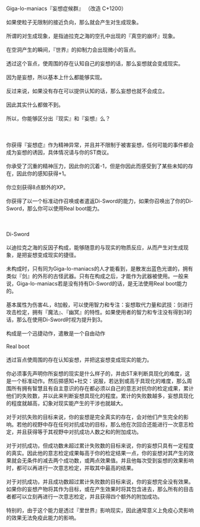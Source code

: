 <title>妄想症候群</title>
<meta name="GENERATOR" content="WinCHM">
<meta http-equiv="Content-Type" content="text/html; charset=gb2312">
<br>
<br>Giga-lo-maniacs『妄想症候群』 （改造 C+1200） 
<br>
<br>如果使粒子无限制的接近负向，那么就会产生对生成现象。 
<br>
<br>所谓的对生成现象，是指迪拉克之海的空孔中出现的『真空的崩坏』现象。 
<br>
<br>在空洞产生的瞬间，『世界』的抑制力会出现微小的盲点。 
<br>
<br>透过这个盲点，使周围的存在认知自己的妄想的话，那么妄想就会变成现实。 
<br>
<br>因为是妄想，所以基本上什么都能够实现。 
<br>
<br>反过来说，如果没有存在可以提供认知的话，那么妄想也就不会成立。 
<br>
<br>因此其实什么都做不到。 
<br>
<br>所以，你能够区分出『现实』和『妄想』么？ 
<br>
<br>
<br>
<br>你获得『妄想症』作为精神异常，并且并不限制于被害妄想，任何可能的事件都会成为妄想的诱因，具体情况请与你的ST商议。 
<br>
<br>你承受了沉重的精神压力，因此你的沉着-1，但是你因此而感受到了某些未知的存在，因此你的感知获得+1。 
<br>
<br>你立刻获得8点额外的XP。 
<br>
<br>你获得了以一个标准动作召唤或者遣返Di-Sword的能力，如果你召唤出了你的Di-Sword，那么你可以使用Real boot能力。 
<br>
<br>
<br>
<br>Di-Sword 
<br>
<br>以迪拉克之海的反因子构成，能够随意的与现实的物质反应，从而产生对生成现象，是把妄想变成现实的捷径。 
<br>
<br>未构成时，只有同为Giga-lo-maniacs的人才能看到，是散发出蓝色光谱的，拥有类似『剑』的外形的古怪武器。只有在构成之后，才能作为武器被使用。一般来说，Giga-lo-maniacs若是没有持有Di-Sword的话，是无法使用Real boot能力的。 
<br>
<br>基本属性为伤害4L，8加骰，可以使用智力和专注：妄想取代力量和武技：剑进行攻击检定，拥有『魔法』、『幽冥』的特性。如果使用者的智力和专注没有得到3的话，那么在使用Di-Sword时视为提升到3。
<br>
<br>构成是一个迅捷动作，遣散是一个自由动作 
<br>
<br>Real boot 
<br>
<br>透过盲点使周围的存在认知妄想，并把这妄想变成现实的能力。 
<br>
<br>你必须事先声明你所妄想的现实是什么样子的，并由ST来判断具现化的难度，这是一个标准动作。然后掷感知+社交：说服，若达到或高于具现化的难度，那么周围所有拥有智慧且有自主意识的存在都必须以自己的意志对抗你的检定成果，累计他们的失败数，并以此来判断妄想具现化的程度。累计的失败数越多，妄想具现化的程度就越高，幻象对现实能产生的干涉也就越大。 
<br>
<br>对于对抗失败的目标来说，你的妄想是完全真实的存在，会对他们产生完全的影响。若他的视野中存在任何对抗成功的目标，那么他在次回合还能进行一次意志检定，并且获得等于其视野中对抗成功人数之和的附加成功。 
<br>
<br>对于对抗成功，但成功数未超过累计失败数的目标来说，你的妄想只具有一定程度的真实。因此他的意志检定成果每高于你的检定结果一点，你的妄想对其产生的效果就会无条件的减去两个成功数，或两点效果值。并且他每次受到妄想的效果影响时，都可以再进行一次意志检定，并取其中最高的结果。 
<br>
<br>对于对抗成功，并且成功数超过累计失败数的目标来说，你的妄想完全没有效果。如果你的妄想产物将其作为目标，或在产生效果时将其包含进去，那么所有的目击者都可以立刻再进行一次意志检定，并且获得四个额外的附加成功。 
<br>
<br>特别的，由于这个能力是透过『里世界』影响现实，因此通常意义上免疫心灵影响的效果无法免疫此能力的影响。 
<br>